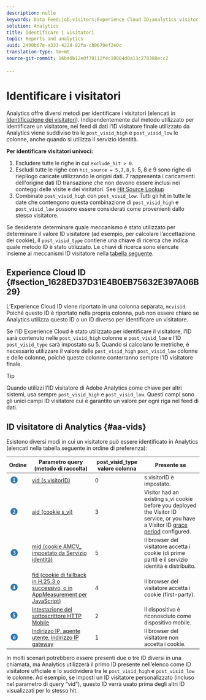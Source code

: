 ```yaml
---
description: nulle
keywords: Data Feed;job;visitors;Experience Cloud ID;analytics visitor id;identify
solution: Analytics
title: Identificare i visitatori
topic: Reports and analytics
uuid: 2490b67e-a333-422d-82fa-cb0670ef2e0c
translation-type: tm+mt
source-git-commit: 16ba0b12e0f70112f4c10804d0a13c278388ecc2

---
```



# Identificare i visitatori

Analytics offre diversi metodi per identificare i visitatori (elencati in [Identificazione dei visitatori](/help/export/analytics-data-feed/c-df-contents/datafeeds-visid.md)). Indipendentemente dal metodo utilizzato per identificare un visitatore, nei feed di dati l’ID visitatore finale utilizzato da Analytics viene suddiviso tra le `post_visid_high` e `post_visid_low` le colonne, anche quando si utilizza il servizio identità.

**Per identificare visitatori univoci:**

1. Escludere tutte le righe in cui `exclude_hit > 0`.
1. Escludi tutte le righe con `hit_source = 5,7,8,9`. 5, 8 e 9 sono righe di riepilogo caricate utilizzando le origini dati. 7 rappresenta i caricamenti dell'origine dati ID transazione che non devono essere inclusi nei conteggi delle visite e dei visitatori. See [Hit Source Lookup](/help/export/analytics-data-feed/c-df-contents/datafeeds-hit-source.md)
1. Combinate `post_visid_high` con `post_visid_low`. Tutti gli hit in tutte le date che contengono questa combinazione di `post_visid_high` e `post_visid_low` possono essere considerati come provenienti dallo stesso visitatore.

Se desiderate determinare quale meccanismo è stato utilizzato per determinare il valore ID visitatore (ad esempio, per calcolare l’accettazione dei cookie), il `post_visid_type` contiene una chiave di ricerca che indica quale metodo ID è stato utilizzato. Le chiavi di ricerca sono elencate insieme ai meccanismi ID visitatore nella [tabella seguente](/help/export/analytics-data-feed/c-df-contents/datafeeds-visid.md#aa-vids).

## Experience Cloud ID {#section_1628ED37D31E4B0EB75632E397A06B29}

L’Experience Cloud ID viene riportato in una colonna separata, `mcvisid`. Poiché questo ID è riportato nella propria colonna, può non essere chiaro se Analytics utilizza questo ID o un ID diverso per identificare un visitatore.

Se l’ID Experience Cloud è stato utilizzato per identificare il visitatore, l’ID sarà contenuto nelle `post_visid_high` colonne e `post_visid_low` e l’ID `post_visid_type` sarà impostato su 5. Quando si calcolano le metriche, è necessario utilizzare il valore delle `post_visid_high` `post_visid_low` colonne e delle colonne, poiché queste colonne conterranno sempre l’ID visitatore finale.

>[!TIP]
>
> Quando utilizzi l’ID visitatore di Adobe Analytics come chiave per altri sistemi, usa sempre `post_visid_high` e `post_visid_low`. Questi campi sono gli unici campi ID visitatore cui è garantito un valore per ogni riga nel feed di dati.

## ID visitatore di Analytics {#aa-vids}

Esistono diversi modi in cui un visitatore può essere identificato in Analytics (elencati nella tabella seguente in ordine di preferenza):

| Ordine | Parametro query (metodo di raccolta) | post_visid_type valore colonna | Presente se |
|---|---|---|---|
| ![](assets/step1_icon.png) | [vid (s.visitorID)](https://marketing.adobe.com/resources/help/en_US/sc/implement/visid_custom.html) | 0 | s.visitorID è impostato. |
| ![](assets/step2_icon.png) | [aid (cookie s_vi)](https://marketing.adobe.com/resources/help/en_US/sc/implement/visid_analytics.html) | 3 | Visitor had an existing s_vi cookie before you deployed the Visitor ID service, or you have a Visitor ID [grace period](https://marketing.adobe.com/resources/help/en_US/mcvid/mcvid_grace_period.html) configured. |
| ![](assets/step3_icon.png) | [mid (cookie AMCV_ impostato da Servizio identità)](https://marketing.adobe.com/resources/help/en_US/mcvid/) | 5 | Il browser del visitatore accetta i cookie (di prime parti) e il servizio identità è distribuito. |
| ![](assets/step4_icon.png) | [fid (cookie di fallback in H.25.3 o successivo, o in AppMeasurement per JavaScript)](https://marketing.adobe.com/resources/help/en_US/sc/implement/visid_fallback.html) | 4 | Il browser del visitatore accetta i cookie (first-party). |
| ![](assets/step5_icon.png) | [Intestazione del sottoscrittore HTTP Mobile](https://marketing.adobe.com/resources/help/en_US/sc/implement/visid_mobile.html) | 2 | Il dispositivo è riconosciuto come dispositivo mobile. |
| ![](assets/step6_icon.png) | [Indirizzo IP, agente utente, indirizzo IP gateway](https://marketing.adobe.com/resources/help/en_US/sc/implement/visid_fallback.html) | 1 | Il browser del visitatore non accetta i cookie. |

In molti scenari potrebbero essere presenti due o tre ID diversi in una chiamata, ma Analytics utilizzerà il primo ID presente nell’elenco come ID visitatore ufficiale e lo suddividerà tra le `post_visid_high` e `post_visid_low` le colonne. Ad esempio, se imposti un ID visitatore personalizzato (incluso nel parametro di query “vid”), questo ID verrà usato prima degli altri ID visualizzati per lo stesso hit.
